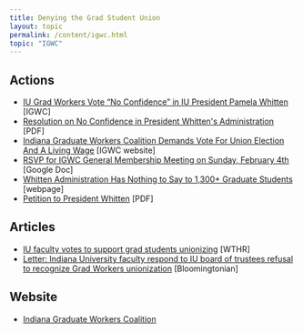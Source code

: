 ```yaml
---
title: Denying the Grad Student Union
layout: topic
permalink: /content/igwc.html
topic: "IGWC"
---
```


## Actions

- <a href="https://www.indianagradworkers.org/all-updates/no-confidence-and-strike-readiness-vote">IU Grad Workers Vote “No Confidence” in IU President Pamela Whitten</a> [IGWC]
- <a href="files/No+Confidence+Resolution_Feb+4+GMM.pdf">Resolution on No Confidence in President Whitten's Administration</a> [PDF]
- <a href="https://www.indianagradworkers.org/all-updates/vote-and-living-wage-demand">Indiana Graduate Workers Coalition Demands Vote For Union Election And A Living Wage</a> [IGWC website]
- <a href="https://docs.google.com/forms/d/e/1FAIpQLSez-kojk9POf0U31RalpT0KdG6Qd_tLzB2N9hBkdzrB1MCx2Q/viewform">RSVP for IGWC General Membership Meeting on Sunday, February 4th</a> [Google Doc]
- <a href="files/igwc_response-20240131.html">Whitten Administration Has Nothing to Say to 1,300+ Graduate Students</a> [webpage]
- <a href="files/igwc+Letter_Jan+2024.pdf">Petition to President Whitten</a> [PDF]

## Articles
- <a href="https://www.wthr.com/article/news/education/iu-faculty-votes-to-support-grad-students-unionizing-indiana-university/531-645753ab-d98d-4ef8-8eef-e5e46c278af0">IU faculty votes to support grad students unionizing</a> [WTHR]
- <a href="https://bloomingtonian.com/2022/06/17/letter-indiana-university-faculty-respond-to-iu-board-of-trustees-refusal-to-recognize-grad-workers-unionization/">Letter: Indiana University faculty respond to IU board of trustees refusal to recognize Grad Workers unionization</a> [Bloomingtonian] 

## Website
- <a href="https://www.indianagradworkers.org/">Indiana Graduate Workers Coalition</a>

